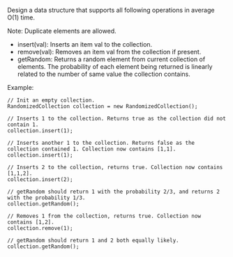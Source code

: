Design a data structure that supports all following operations in average O(1) time.

Note: Duplicate elements are allowed.

* insert(val): Inserts an item val to the collection.
* remove(val): Removes an item val from the collection if present.
* getRandom: Returns a random element from current collection of elements. The probability of each element being returned is linearly related to the number of same value the collection contains.

Example:

~~~
// Init an empty collection.
RandomizedCollection collection = new RandomizedCollection();

// Inserts 1 to the collection. Returns true as the collection did not contain 1.
collection.insert(1);

// Inserts another 1 to the collection. Returns false as the collection contained 1. Collection now contains [1,1].
collection.insert(1);

// Inserts 2 to the collection, returns true. Collection now contains [1,1,2].
collection.insert(2);

// getRandom should return 1 with the probability 2/3, and returns 2 with the probability 1/3.
collection.getRandom();

// Removes 1 from the collection, returns true. Collection now contains [1,2].
collection.remove(1);

// getRandom should return 1 and 2 both equally likely.
collection.getRandom();
~~~
